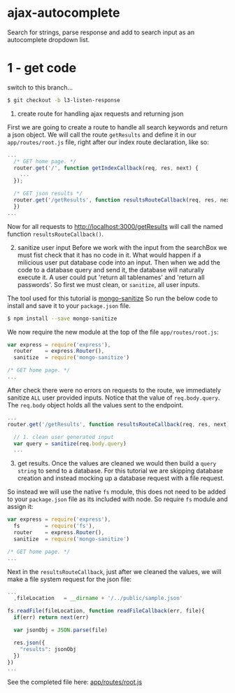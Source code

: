 # ajax-autocomplete
Search for strings, parse response and add to search input as an autocomplete dropdown list.

# 1 - get code

switch to this branch...
```bash
$ git checkout -b l3-listen-response
```

1. create route for handling ajax requests and returning json

  First we are going to create a route to handle all search keywords and return a
  json object. We will call the route `getResults` and define it in our `app/routes/root.js`
  file, right after our index route declaration, like so:
  ```javascript
  ...
    /* GET home page. */
    router.get('/', function getIndexCallback(req, res, next) {
      ...
    });

    /* GET json results */
    router.get('/getResults', function resultsRouteCallback(req, res, next){
    })
  ...
  ```
  Now for all requests to [http://localhost:3000/getResults](http://localhost:3000/getResults)
  will call the named function `resultsRouteCallback()`.

2. sanitize user input
  Before we work with the input from the searchBox we must fist check that it
  has no code in it. What would happen if a milicious user put database code
  into an input. Then when we add the code to a database query and send it, the
  database will naturally execute it. A user could put 'return all tablenames'
  and 'return all passwords'. So first we must clean, or `sanitize`, all user
  inputs.

  The tool used for this tutorial is [mongo-sanitize](https://www.npmjs.com/package/mongo-sanitize)
  So run the below code to install and save it to your `package.json` file.
  ```bash
  $ npm install --save mongo-sanitize
  ```

  We now require the new module at the top of the file `app/routes/root.js`:
  ```javascript
  var express = require('express'),
    router    = express.Router(),
    sanitize  = require('mongo-sanitize')

  /* GET home page. */
  ...
  ```

  After check there were no errors on requests to the route, we immediately
  sanitize `ALL` user provided inputs. Notice that the value of `req.body.query`.
  The `req.body` object holds all the values sent to the endpoint.
  ```javascript
  ...
  router.get('/getResults', function resultsRouteCallback(req, res, next){

    // 1. clean user generated input
    var query = sanitize(req.body.query)
    ...

  ```

3. get results.
  Once the values are cleaned we would then build a `query string` to send to a
  database. For this tutorial we are skipping database creation and instead
  mocking up a database request with a file request.

  So instead we will use the native `fs` module, this does not need to be added
  to your `package.json` file as its included with node. So require `fs` module and assign it:
  ```javascript
  var express = require('express'),
    fs        = require('fs'),
    router    = express.Router(),
    sanitize  = require('mongo-sanitize')

  /* GET home page. */
  ...
  ```

  Next in the `resultsRouteCallback`, just after we cleaned the values, we will
  make a file system request for the json file:
  ```javascript
  ...
    ,fileLocation   = __dirname + '/../public/sample.json'

  fs.readFile(fileLocation, function readFileCallback(err, file){
    if(err) return next(err)

    var jsonObj = JSON.parse(file)

    res.json({
      "results": jsonObj
    })
  })
  ...
  ```

See the completed file here: [app/routes/root.js](https://github.com/coder-forge/ajax-autocomplete/blob/l3-listen-response/app/routes/root.js)
